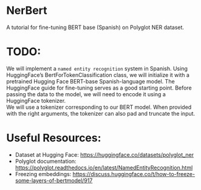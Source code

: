 # NerBert
A tutorial for fine-tuning BERT base (Spanish) on Polyglot NER dataset.

# TODO:
We will implement a `named entity recognition` system in Spanish. Using HuggingFace’s BertForTokenClassification class, we will initialize it with a pretrained Hugging Face BERT-base Spanish-language model. The HuggingFace guide for fine-tuning
serves as a good starting point. Before passing the data to the model, we will need to encode it using a HuggingFace tokenizer. 
<br> We will use a tokenizer corresponding to our BERT model. When provided with the right arguments, the tokenizer can also pad and truncate
the input.

# Useful Resources:
* Dataset at Hugging Face: https://huggingface.co/datasets/polyglot_ner
* Polyglot documentation: https://polyglot.readthedocs.io/en/latest/NamedEntityRecognition.html
* Freezing embeddings: https://discuss.huggingface.co/t/how-to-freeze-some-layers-of-bertmodel/917
